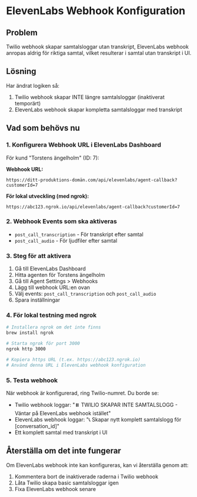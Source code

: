 # ElevenLabs Webhook Konfiguration

## Problem
Twilio webhook skapar samtalsloggar utan transkript, ElevenLabs webhook anropas aldrig för riktiga samtal, vilket resulterar i samtal utan transkript i UI.

## Lösning
Har ändrat logiken så:
1. Twilio webhook skapar INTE längre samtalsloggar (inaktiverat temporärt)
2. ElevenLabs webhook skapar kompletta samtalsloggar med transkript

## Vad som behövs nu

### 1. Konfigurera Webhook URL i ElevenLabs Dashboard

För kund "Torstens ängelholm" (ID: 7):

**Webhook URL:**
```
https://ditt-produktions-domän.com/api/elevenlabs/agent-callback?customerId=7
```

**För lokal utveckling (med ngrok):**
```
https://abc123.ngrok.io/api/elevenlabs/agent-callback?customerId=7
```

### 2. Webhook Events som ska aktiveras
- `post_call_transcription` - För transkript efter samtal
- `post_call_audio` - För ljudfiler efter samtal

### 3. Steg för att aktivera
1. Gå till ElevenLabs Dashboard
2. Hitta agenten för Torstens ängelholm
3. Gå till Agent Settings > Webhooks
4. Lägg till webhook URL:en ovan
5. Välj events: `post_call_transcription` och `post_call_audio`
6. Spara inställningar

### 4. För lokal testning med ngrok
```bash
# Installera ngrok om det inte finns
brew install ngrok

# Starta ngrok för port 3000
ngrok http 3000

# Kopiera https URL (t.ex. https://abc123.ngrok.io)
# Använd denna URL i ElevenLabs webhook konfiguration
```

### 5. Testa webhook
När webhook är konfigurerad, ring Twilio-numret. Du borde se:
- Twilio webhook loggar: "⏸️ TWILIO SKAPAR INTE SAMTALSLOGG - Väntar på ElevenLabs webhook istället"
- ElevenLabs webhook loggar: "📞 Skapar nytt komplett samtalslogg för [conversation_id]"
- Ett komplett samtal med transkript i UI

## Återställa om det inte fungerar
Om ElevenLabs webhook inte kan konfigureras, kan vi återställa genom att:
1. Kommentera bort de inaktiverade raderna i Twilio webhook
2. Låta Twilio skapa basic samtalsloggar igen
3. Fixa ElevenLabs webhook senare